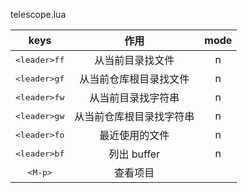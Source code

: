 telescope.lua

|          keys           |           作用           | mode |
| :---------------------: | :----------------------: | :--: |
| <kbd>\<leader\>ff</kbd> |     从当前目录找文件     |  n   |
| <kbd>\<leader\>gf</kbd> |  从当前仓库根目录找文件  |  n   |
| <kbd>\<leader\>fw</kbd> |    从当前目录找字符串    |  n   |
| <kbd>\<leader\>gw</kbd> | 从当前仓库根目录找字符串 |  n   |
| <kbd>\<leader\>fo</kbd> |      最近使用的文件      |  n   |
| <kbd>\<leader\>bf</kbd> |       列出 buffer        |  n   |
|   <kbd>\<M-p\></kbd>    |         查看项目         |
